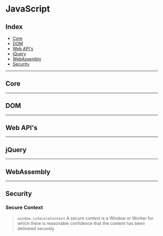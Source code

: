 <!-- omit in toc -->
# JavaScript

<!-- omit in toc -->
## Index

- [Core](#core)
- [DOM](#dom)
- [Web API's](#web-apis)
- [jQuery](#jquery)
- [WebAssembly](#webassembly)
- [Security](#security)

---

## Core

---

## DOM

---

## Web API's

---

## jQuery

---

## WebAssembly

---

## Security

<!-- omit in toc -->
### Secure Context

> `window.isSecureContext` A secure context is a Window or Worker for which there is reasonable confidence that the content has been delivered securely